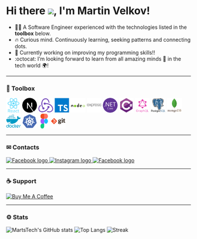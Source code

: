 # Hi there <img src="https://raw.githubusercontent.com/MartinHeinz/MartinHeinz/master/wave.gif" width="30px"/>, I'm Martin Velkov!

- 👨‍💻 A Software Engineer experienced with the technologies listed in the **toolbox** below. 
- 🔥 Curious mind. Continuously learning, seeking patterns and connecting dots.
- 🔭 Currently working on improving my programming skills!! 
- :octocat: I’m looking forward to learn from all amazing minds 🧠 in the tech world 🌍!


---

### 🧰 Toolbox

<img
  src="https://github.com/devicons/devicon/blob/master/icons/react/react-original-wordmark.svg"
  alt="React.Js logo"
  width="40px"
  height="40px"
  />
<img
  src="https://github.com/devicons/devicon/blob/master/icons/nextjs/nextjs-original.svg"
  alt="Next.Js logo"
  width="40px"
  height="40px"
/>
<img
  src="https://github.com/devicons/devicon/blob/master/icons/redux/redux-original.svg"
  alt="Redux logo"
  width="40px"
  height="40px"
/>
<img
  src="https://github.com/devicons/devicon/blob/master/icons/typescript/typescript-original.svg"
  alt="Typescript logo"
  width="40px"
  height="40px"
/>
<img
  src="https://github.com/devicons/devicon/blob/master/icons/nodejs/nodejs-original-wordmark.svg"
  alt="NodeJs logo"
  width="40px"
  height="40px"
/>
<img
  src="https://github.com/devicons/devicon/blob/master/icons/express/express-original-wordmark.svg"
  alt="Express logo"
  width="40px"
  height="40px"
/>
<img
  src="https://github.com/devicons/devicon/blob/master/icons/dotnetcore/dotnetcore-original.svg"
  alt="Dot-Net logo"
  width="40px"
  height="40px"
/>
<img
  src="https://github.com/devicons/devicon/blob/master/icons/csharp/csharp-original.svg"
  alt="Cshard logo"
  width="40px"
  height="40px"
/>
<img
  src="https://github.com/devicons/devicon/blob/master/icons/graphql/graphql-plain-wordmark.svg"
  alt="GraphQL logo"
  width="40px"
  height="40px"
/>
<img
  src="https://github.com/devicons/devicon/blob/master/icons/postgresql/postgresql-original-wordmark.svg"
  alt="PostgreSQL logo"
  width="40px"
  height="40px"
/>
<img
  src="https://github.com/devicons/devicon/blob/master/icons/mongodb/mongodb-original-wordmark.svg"
  alt="MongoDB logo"
  width="40px"
  height="40px"
/>
<img
  src="https://github.com/devicons/devicon/blob/master/icons/docker/docker-plain-wordmark.svg"
  alt="Docker logo"
  width="40px"
  height="40px"
/>
<img
  src="https://github.com/devicons/devicon/blob/master/icons/kubernetes/kubernetes-plain.svg"
  alt="Kubernetes logo"
  width="40px"
  height="40px"
/>
<img
  src="https://github.com/devicons/devicon/blob/master/icons/figma/figma-original.svg"
  alt="Figma logo"
  width="30px"
  height="40px"
/>
<img
  src="https://github.com/devicons/devicon/blob/master/icons/git/git-original-wordmark.svg"
  alt="Git logo"
  width="40px"
  height="40px"
/>


---
### ✉ Contacts

<a href="https://www.linkedin.com/in/martin-velkov-228aa91a8/" target="_blank">
  <img
    src="https://cdn.worldvectorlogo.com/logos/linkedin-icon-2.svg"
    alt="Facebook logo"
    width="40px"
    height="40px"
  />
</a>
<a href="https://www.instagram.com/m_velkov123/" target="_blank">
  <img
    src="https://cdn.worldvectorlogo.com/logos/instagram-2-1.svg"
    alt="Instagram logo"
    width="40px"
    height="40px"
  />
</a>
<a href="https://www.facebook.com/m.velkov123/" target="_blank">
  <img
    src="https://cdn.worldvectorlogo.com/logos/facebook-3.svg"
    alt="Facebook logo"
    width="40px"
    height="40px"
  />
</a>

---

### ☕ Support

<a href="https://www.buymeacoffee.com/martstech" target="_blank">
  <img src="https://cdn.buymeacoffee.com/buttons/v2/default-yellow.png" alt="Buy Me A Coffee" height="60px" width="217px" />
</a>

---

### ⚙ Stats

![MartsTech's GitHub stats](https://github-readme-stats.vercel.app/api?username=MartsTech&show_icons=true&theme=default)
![Top Langs](https://github-readme-stats.vercel.app/api/top-langs/?username=MartsTech&layout=compact&theme=default)
![Streak](https://github-readme-streak-stats.herokuapp.com/?user=MartsTech&theme=default)
